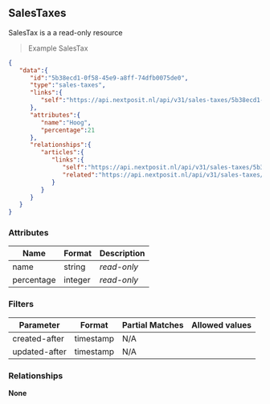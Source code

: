 ## SalesTaxes

SalesTax is a a read-only resource

> Example SalesTax

```json
{
   "data":{
      "id":"5b38ecd1-0f58-45e9-a8ff-74dfb0075de0",
      "type":"sales-taxes",
      "links":{
         "self":"https://api.nextposit.nl/api/v31/sales-taxes/5b38ecd1-0f58-45e9-a8ff-74dfb0075de0"
      },
      "attributes":{
         "name":"Hoog",
         "percentage":21
      },
      "relationships":{
         "articles":{
            "links":{
               "self":"https://api.nextposit.nl/api/v31/sales-taxes/5b38ecd1-0f58-45e9-a8ff-74dfb0075de0/relationships/articles",
               "related":"https://api.nextposit.nl/api/v31/sales-taxes/5b38ecd1-0f58-45e9-a8ff-74dfb0075de0/articles"
            }
         }
      }
   }
}

```

### Attributes

| Name                        | Format    |  Description        |
| --------------------------- | --------- | ------------------- |
| name                        | string    | *read-only*
| percentage                  | integer   | *read-only*

### Filters

| Parameter                   | Format    |  Partial Matches    |  Allowed values  |
| --------------------------- | --------- | ------------------- | ---------------- |
| created-after               | timestamp |  N/A                |                  |
| updated-after               | timestamp |  N/A                |                  |

### Relationships

**None**